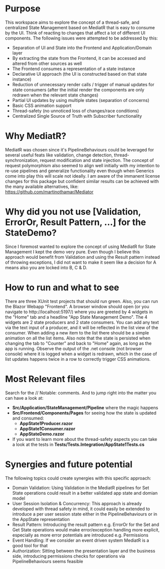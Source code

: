 # Purpose
This workspace aims to explore the concept of a thread-safe, and centralized State Management based on MediatR that is easy to consume by the UI. Think of reacting to changes that affect a lot of different UI components.
The following issues were attempted to be addressed by this:
- Separation of UI and State into the Frontend and Application/Domain layer
- By extracting the state from the Frontend, it can be accessed and altered from other sources as well
- The Frontend consumes a representation of a state instance
- Declarative UI approach (the UI is constructed based on that state instance)
- Reduction of unnecessary render calls / trigger of manual updates for state consumers (after the initial render the components are only redrawn when the relevant state changes)
- Partial UI updates by using multiple states (separation of concerns)
- Basic CSS animation support
- Thread-safety (no unnoticed loss of changes/race conditions)
- Centralized Single Source of Truth with Subscriber functionality


# Why MediatR?
MediatR was chosen since it's PipelineBehaviours could be leveraged for several useful feats like validation, change detection, thread-synchronization, request modification and state injection. The concept of request polymorphism also seemed to align well initially with my intention to re-use pipelines and generalize functionality even though when Generics come into play this will scale not ideally.
I am aware of the immanent license changes for this package but confident similar results can be achieved with the many available alternatives, like:
https://github.com/martinothamar/Mediator

# Why did you not use [Validation, ErrorOr, Result Pattern, ...] for the StateDemo? 
Since I foremost wanted to explore the concept of using MediatR for State Management I kept the demo very pure. Even though I believe this approach would benefit from Validation and using the Result pattern instead of throwing exceptions, I did not want to make it seem like a decision for A means also you are locked into B, C & D.

# How to run and what to see
There are three XUnit test projects that should run green.
Also, you can run the Blazor Webapp "Frontend". A browser window should open (or you navigate to http://localhost:5197/)  where you are greeted by 4 widgets in the "Home" tab and a headline "App State Management Demo". The 4 widgets are 2 state producers and 2 state consumers. You can add any text via the text input of a producer, and it will be reflected in the list view of the consumer. When adding a new item to the list there should be a simple animation on all the list items. Also note that the state is persisted when changing the tab to "Counter" and back to "Home" again, as long as the app is running. Observe the output of the .net console (not browser console) where it is logged when a widget is redrawn, which in the case of list updates happens twice in a row to correctly trigger CSS animations.

# Most Relevant files
Search for the // Notable: comments.
 And to jump right into the matter you can have a look at:
 - **Src/Application/StateManagement/Pipeline** where the magic happens
 - **Src/Frontend/Components/Pages** for seeing how the state is updated and consumed:
   - **AppState1Producer.razor**
   - **AppState1Consumer.razor**
   - **AppStateDemo.razor**
 - If you want to learn more about the thread-safety aspects you can take a look at the tests in **Tests/Tests.Integration/AppState1Tests.cs**

# Synergies and future potential
The following topics could create synergies with this specific approach:
- Domain Validation: Using Validation in the MediatR pipelines for Set State operations could result in a better validated app state and domian model
- User Session Isolation & Concurrency: This approach is already developed with thread safety in mind, it could easily be extended to introduce a per user session state either in the PipelineBehaviours or in the AppState representation
- Result Pattern: Introducing the result pattern e.g. ErrorOr for the Set and Get State operations would make error/exception handling more explicit, especially as more error potentials are introduced e.g. Permissions 
- Event Handling: If we consider an event driven system MediatR is a good tool for that
- Authorization: Sitting between the presentation layer and the business side, introducing permissions checks for operations via PipelineBehaviours seems feasible